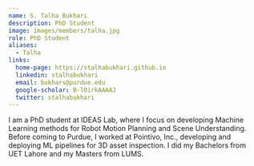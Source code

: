 ```yaml
---
name: S. Talha Bukhari
description: PhD Student
image: images/members/talha.jpg
role: PhD Student
aliases:
  - Talha
links:
  home-page: https://stalhabukhari.github.io
  linkedin: stalhabukhari
  email: bukhars@purdue.edu
  google-scholar: B-lOirkAAAAJ
  twitter: stalhabukhari
---
```


I am a PhD student at IDEAS Lab, where I focus on developing Machine Learning methods for Robot Motion Planning and Scene Understanding. Before coming to Purdue, I worked at Pointivo, Inc., developing and deploying ML pipelines for 3D asset inspection. I did my Bachelors from UET Lahore and my Masters from LUMS.